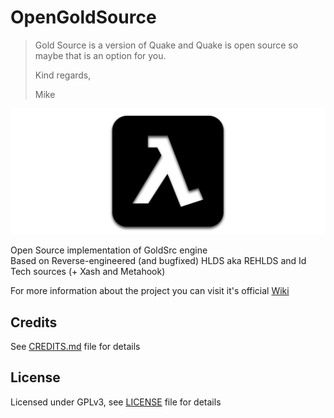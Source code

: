 # OpenGoldSource
>Gold Source is a version of Quake and Quake is open source so maybe that is an option for you.
>
>Kind regards,
>
>Mike

![OGS Logo](docs/OGSLogo1280x512.png?raw=true "OGS Logo")

Open Source implementation of GoldSrc engine  
Based on Reverse-engineered (and bugfixed) HLDS aka REHLDS and Id Tech sources (+ Xash and Metahook)

For more information about the project you can visit it's official [Wiki](https://github.com/Sh1ft0x0EF/OpenGoldSrc/wiki)

## Credits

See [CREDITS.md](CREDITS.md) file for details

## License

Licensed under GPLv3, see [LICENSE](LICENSE) file for details